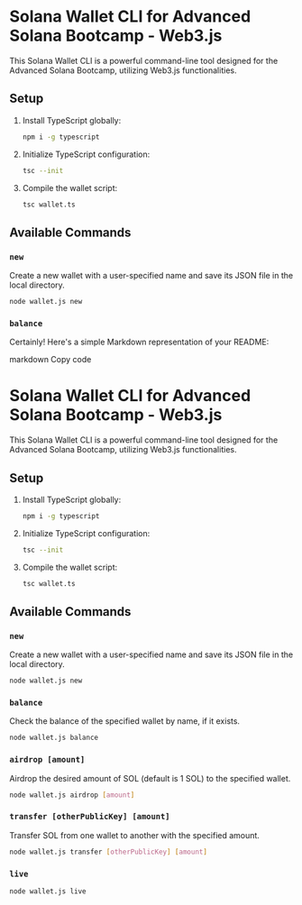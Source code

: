 # Solana Wallet CLI for Advanced Solana Bootcamp - Web3.js

This Solana Wallet CLI is a powerful command-line tool designed for the Advanced Solana Bootcamp, utilizing Web3.js functionalities.

## Setup

1. Install TypeScript globally:

    ```bash
    npm i -g typescript
    ```

2. Initialize TypeScript configuration:

    ```bash
    tsc --init
    ```

3. Compile the wallet script:

    ```bash
    tsc wallet.ts
    ```

## Available Commands

### `new`

Create a new wallet with a user-specified name and save its JSON file in the local directory.

```bash
node wallet.js new
```
### `balance`

Certainly! Here's a simple Markdown representation of your README:

markdown
Copy code
# Solana Wallet CLI for Advanced Solana Bootcamp - Web3.js

This Solana Wallet CLI is a powerful command-line tool designed for the Advanced Solana Bootcamp, utilizing Web3.js functionalities.

## Setup

1. Install TypeScript globally:

    ```bash
    npm i -g typescript
    ```

2. Initialize TypeScript configuration:

    ```bash
    tsc --init
    ```

3. Compile the wallet script:

    ```bash
    tsc wallet.ts
    ```

## Available Commands

### `new`

Create a new wallet with a user-specified name and save its JSON file in the local directory.

```bash
node wallet.js new
```
### `balance`
Check the balance of the specified wallet by name, if it exists.
```bash
node wallet.js balance
```
### `airdrop [amount]`
Airdrop the desired amount of SOL (default is 1 SOL) to the specified wallet.
```bash
node wallet.js airdrop [amount]
```
### `transfer [otherPublicKey] [amount]`
Transfer SOL from one wallet to another with the specified amount.
```bash
node wallet.js transfer [otherPublicKey] [amount]
```
### `live`
```bash
node wallet.js live
```
